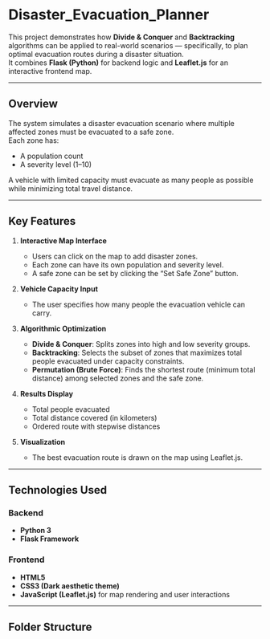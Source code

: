 # Disaster_Evacuation_Planner


This project demonstrates how **Divide & Conquer** and **Backtracking** algorithms can be applied to real-world scenarios — specifically, to plan optimal evacuation routes during a disaster situation.  
It combines **Flask (Python)** for backend logic and **Leaflet.js** for an interactive frontend map.

---

## Overview

The system simulates a disaster evacuation scenario where multiple affected zones must be evacuated to a safe zone.  
Each zone has:
- A population count
- A severity level (1–10)

A vehicle with limited capacity must evacuate as many people as possible while minimizing total travel distance.

---

## Key Features

1. **Interactive Map Interface**
   - Users can click on the map to add disaster zones.
   - Each zone can have its own population and severity level.
   - A safe zone can be set by clicking the “Set Safe Zone” button.

2. **Vehicle Capacity Input**
   - The user specifies how many people the evacuation vehicle can carry.

3. **Algorithmic Optimization**
   - **Divide & Conquer**: Splits zones into high and low severity groups.
   - **Backtracking**: Selects the subset of zones that maximizes total people evacuated under capacity constraints.
   - **Permutation (Brute Force)**: Finds the shortest route (minimum total distance) among selected zones and the safe zone.

4. **Results Display**
   - Total people evacuated
   - Total distance covered (in kilometers)
   - Ordered route with stepwise distances

5. **Visualization**
   - The best evacuation route is drawn on the map using Leaflet.js.

---

## Technologies Used

### Backend
- **Python 3**
- **Flask Framework**

### Frontend
- **HTML5**
- **CSS3 (Dark aesthetic theme)**
- **JavaScript (Leaflet.js)** for map rendering and user interactions

---

## Folder Structure


